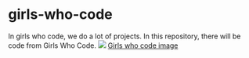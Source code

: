 # girls-who-code
In girls who code, we do a lot of projects. In this repository, there will be code from Girls Who Code.
<img src = "http://girlswhocode.com/images/fblogo.png">
[Girls who code image](http://girlswhocode.com/images/fblogo.png)

